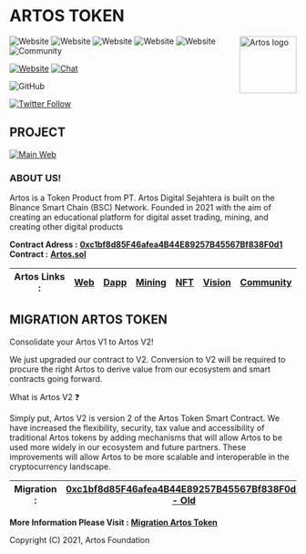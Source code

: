 # ARTOS TOKEN

<a href="https://artostoken.net/"><img align="right" width="100" src="https://user-images.githubusercontent.com/96391739/151682683-7f827156-902f-41de-a941-e150c64afd66.png?raw=true" alt="Artos logo" /></a>

<img alt="Website" src="https://img.shields.io/website?down_color=red&down_message=Offline&label=Web&logo=wallet&up_color=green&up_message=Online&url=https%3A%2F%2Fartostoken.net%2F"> <img alt="Website" src="https://img.shields.io/website?down_color=red&down_message=Offline&label=dapp&logo=wallet&up_color=green&up_message=Online&url=https%3A%2F%2Fdapp.artostoken.net%2F"> <img alt="Website" src="https://img.shields.io/website?down_color=red&down_message=Offline&label=Mining&logo=wallet&up_color=green&up_message=Online&url=https%3A%2F%2Famc.artostoken.net%2F"> <img alt="Website" src="https://img.shields.io/website?down_color=red&down_message=Offline&label=NFT&logo=wallet&up_color=green&up_message=Online&url=https%3A%2F%2Fnft.artostoken.net%2F">
<img alt="Website" src="https://img.shields.io/website?down_color=red&down_message=Offline&label=SALE-ICO&logo=wallet&up_color=green&up_message=Online&url=https%3A%2F%2Fsale.artostoken.net%2F"> <img alt="Community" src="https://img.shields.io/website?down_color=red&down_message=Offline&label=Community&logo=wallet&up_color=green&up_message=Online&url=https%3A%2F%2Fcommunity.artostoken.net%2F">


[![Website](https://img.shields.io/badge/web-artos-blue.svg?style=flat-square)](http://artostoken.net/)
[![Chat](https://img.shields.io/badge/chat-artos_official-blue.svg?style=flat-square)](https://t.me/artos_official)

<img alt="GitHub" src="https://img.shields.io/github/license/artosfoundation/artoscontract.sol">

[![Twitter Follow](https://img.shields.io/twitter/follow/artos_official.svg?style=social&label=Follow)](https://twitter.com/artos_official)

## PROJECT
[![Main Web](https://artostoken.net/images/artos2.png)](https://artostoken.net/)

### ABOUT US!

Artos is a Token Product from PT. Artos Digital Sejahtera is built on the Binance Smart Chain (BSC) Network. Founded in 2021 with the aim of creating an educational platform for digital asset trading, mining, and creating other digital products

**Contract Adress :** **[0xc1bf8d85F46afea4B44E89257B45567Bf838F0d1](https://bscscan.com/address/0xc1bf8d85F46afea4B44E89257B45567Bf838F0d1#code)**<br>
**Contract :** **[Artos.sol](https://github.com/artosfoundation/artostoken/blob/main/contract.sol)**


| Artos Links : | [Web](https://artostoken.net/) | [Dapp](https://dapp.artostoken.net/) | [Mining](https://mining.artostoken.net/) | [NFT](https://nft.artostoken.net/) | [Vision](https://vision.artostoken.net/) |[Community](https://community.artostoken.net/) |
|---|---|---|---|---|---|---|

## MIGRATION ARTOS TOKEN

Consolidate your Artos V1 to Artos V2!

We just upgraded our contract to V2. Conversion to V2 will be required to procure the right Artos to derive value from our ecosystem and smart contracts going forward.

What is Artos V2 ️❓

Simply put, Artos V2 is version 2 of the Artos Token Smart Contract. We have increased the flexibility, security, tax value and accessibility of traditional Artos tokens by adding mechanisms that will allow Artos to be used more widely in our ecosystem and future partners. These improvements will allow Artos to be more scalable and interoperable in the cryptocurrency landscape.

| Migration : | [0xc1bf8d85F46afea4B44E89257B45567Bf838F0d1 - Old](https://bscscan.com/address/0xc1bf8d85F46afea4B44E89257B45567Bf838F0d1#code) | [0x1EA004397Bd1F8fa68B787FbA084BD7479f32872 - New](https://bscscan.com/address0x1EA004397Bd1F8fa68B787FbA084BD7479f32872#code) |
|---|---|---|

**More Information Please Visit :** **[Migration Artos Token](https://artostoken.net/migration/)**<br>

Copyright (C) 2021, Artos Foundation
